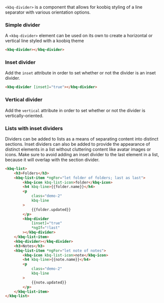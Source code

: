 `<kbq-divider>` is a component that allows for koobiq styling of a line separator with various orientation options.

<!-- example(divider-overview) -->

### Simple divider

A `<kbq-divider>` element can be used on its own to create a horizontal or vertical line styled with a koobiq theme

```html
<kbq-divider></kbq-divider>
```

### Inset divider

Add the `inset` attribute in order to set whether or not the divider is an inset divider.

```html
<kbq-divider [inset]="true"></kbq-divider>
```

### Vertical divider

Add the `vertical` attribute in order to set whether or not the divider is vertically-oriented.

<!-- example(divider-vertical) -->

### Lists with inset dividers

Dividers can be added to lists as a means of separating content into distinct sections.
Inset dividers can also be added to provide the appearance of distinct elements in a list without cluttering content
like avatar images or icons. Make sure to avoid adding an inset divider to the last element
in a list, because it will overlap with the section divider.

```html
<kbq-list>
    <h3>Folders</h3>
    <kbq-list-item *ngFor="let folder of folders; last as last">
        <kbq-icon kbq-list-icon>folder</kbq-icon>
        <h4 kbq-line>{{folder.name}}</h4>
        <p
            class="demo-2"
            kbq-line
        >
            {{folder.updated}}
        </p>
        <kbq-divider
            [inset]="true"
            *ngIf="!last"
        ></kbq-divider>
    </kbq-list-item>
    <kbq-divider></kbq-divider>
    <h3>Notes</h3>
    <kbq-list-item *ngFor="let note of notes">
        <kbq-icon kbq-list-icon>note</kbq-icon>
        <h4 kbq-line>{{note.name}}</h4>
        <p
            class="demo-2"
            kbq-line
        >
            {{note.updated}}
        </p>
    </kbq-list-item>
</kbq-list>
```
